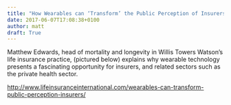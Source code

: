 ```yaml
---
title: "How Wearables can ‘Transform’ the Public Perception of Insurers"
date: 2017-06-07T17:08:38+0100
author: matt
draft: True
---
```

Matthew Edwards, head of mortality and longevity in Willis Towers Watson’s life insurance practice, (pictured below) explains why wearable technology presents a fascinating opportunity for insurers, and related sectors such as the private health sector.

[ http://www.lifeinsuranceinternational.com/wearables-can-transform-public-perception-insurers/ ]( http://www.lifeinsuranceinternational.com/features/industry-related/wearables-can-transform-public-perception-insurers/ )
